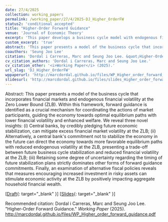 ```yaml
---
date: 27/4/2025
collection: working_papers
permalink: /working_paper/27/4/2025-DJ_Higher_OrderFW
status2: 'conditional_accepted'
title: "Higher-Order Forward Guidance"
venue: 'Journal of Economic Theory'
excerpt: 'This paper develops a business cycle model with endogenous financial volatility at the Zero Lower Bound (ZLB), highlighting forward guidance as a key mechanism for coordinating market behavior and improving welfare. We show that central banks can reduce excess volatility by credibly pledging future stabilization, or alternatively, by withholding such pledges to direct the economy toward favorable outcomes with lower volatility, revealing a trade-off. We also find that partial uncertainty about future policy dominates strict commitments. Finally, fiscal measures that promote risky asset investments can boost economic activity at the ZLB by increasing aggregate household financial wealth.'
custom_excerpt: 'true'
abstract: 'This paper presents a model of the business cycle that incorporates financial markets and endogenous financial volatility at the Zero Lower Bound (ZLB). Within this framework, forward guidance is identified as a crucial mechanism for coordinating the actions of market participants, guiding the economy towards optimal equilibrium paths with lower financial volatility and enhanced welfare. We reveal three novel insights: (i) Central banks, by credibly pledging future economic stabilization, can mitigate excess financial market volatility at the ZLB; (ii) Alternatively, a central bank&apos;s commitment not to stabilize the economy in the future can direct the economy towards more favorable equilibrium paths with reduced endogenous volatility at the ZLB, presenting a trade-off between future business cycle stabilization and reduced financial volatility at the ZLB; (iii) Retaining some degree of uncertainty regarding the timing of future stabilization plans strictly dominates other forms of forward guidance commitments. Finally, an examination of alternative fiscal policies reveals that measures encouraging increased investment in risky assets can stimulate economic activity at the ZLB by positively impacting aggregate household financial wealth.'
coauthors: 'Seung Joo Lee'
citation: 'Dordal i Carreras, Marc and Seung Joo Lee. &quot;Higher-Order Forward Guidance.&quot;  <i>Working Paper</i> (2025).'
cv_citation_authors: 'Dordal i Carreras, Marc and Seung Joo Lee.'
cv_citation_other: '<i>Working Paper</i> (2025).'
url_slug: 'DJ_Higher_OrderFW'
wppaperurl: 'http://marcdordal.github.io/files/WP_Higher_order_forward_guidance.pdf'
slidesurl: 'http://marcdordal.github.io/files/slides_Higher_order_forward_guidance.pdf'
---
```

Abstract: This paper presents a model of the business cycle that incorporates financial markets and endogenous financial volatility at the Zero Lower Bound (ZLB). Within this framework, forward guidance is identified as a crucial mechanism for coordinating the actions of market participants, guiding the economy towards optimal equilibrium paths with lower financial volatility and enhanced welfare. We reveal three novel insights: (i) Central banks, by credibly pledging future economic stabilization, can mitigate excess financial market volatility at the ZLB; (ii) Alternatively, a central bank&apos;s commitment not to stabilize the economy in the future can direct the economy towards more favorable equilibrium paths with reduced endogenous volatility at the ZLB, presenting a trade-off between future business cycle stabilization and reduced financial volatility at the ZLB; (iii) Retaining some degree of uncertainty regarding the timing of future stabilization plans strictly dominates other forms of forward guidance commitments. Finally, an examination of alternative fiscal policies reveals that measures encouraging increased investment in risky assets can stimulate economic activity at the ZLB by positively impacting aggregate household financial wealth.

[[Draft](http://marcdordal.github.io/files/WP_Higher_order_forward_guidance.pdf){: target="_blank" }] [[Slides](http://marcdordal.github.io/files/slides_Higher_order_forward_guidance.pdf){: target="_blank" }] 

Recommended citation: Dordal i Carreras, Marc and Seung Joo Lee. "Higher-Order Forward Guidance."  <i>Working Paper</i> (2025). http://marcdordal.github.io/files/WP_Higher_order_forward_guidance.pdf